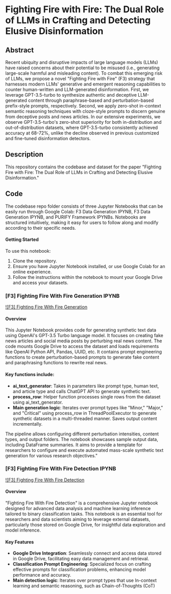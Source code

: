 # Fighting Fire with Fire: The Dual Role of LLMs in Crafting and Detecting Elusive Disinformation

## Abstract
Recent ubiquity and disruptive impacts of large language models (LLMs) have raised concerns about their potential to be misused (i.e., generating large-scale harmful and misleading content). To combat this emerging risk of LLMs, we propose a novel "Fighting Fire with Fire" (F3) strategy that harnesses modern LLMs' generative and emergent reasoning capabilities to counter human-written and LLM-generated disinformation. First, we leverage GPT-3.5-turbo to synthesize authentic and deceptive LLM-generated content through paraphrase-based and perturbation-based prefix-style prompts, respectively. Second, we apply zero-shot in-context semantic reasoning techniques with cloze-style prompts to discern genuine from deceptive posts and news articles. In our extensive experiments, we observe GPT-3.5-turbo's zero-shot superiority for both in-distribution and out-of-distribution datasets, where GPT-3.5-turbo consistently achieved accuracy at 68-72%, unlike the decline observed in previous customized and fine-tuned disinformation detectors. 


## Description
This repository contains the codebase and dataset for the paper "Fighting Fire with Fire: The Dual Role of LLMs in Crafting and Detecting Elusive Disinformation."

## Code
The codebase repo folder consists of three Jupyter Notebooks that can be easily run through Google Colab: F3 Data Generation IPYNB, F3 Data Generation IPYNB, and PURIFY Framework IPYNBs. Notebooks are structured intuitively, making it easy for users to follow along and modify according to their specific needs.

#### Getting Started
To use this notebook:
1. Clone the repository.
2. Ensure you have Jupyter Notebook installed, or use Google Colab for an online experience.
3. Follow the instructions within the notebook to mount your Google Drive and access your datasets.

### [F3] Fighting Fire With Fire Generation IPYNB
[![F3] Fighting Fire With Fire Generation](https://github.com/mickeymst/F3/blob/main/F3_Codebase/%5BF3%5D_Fighting_Fire_With_Fire_Data_Generation.ipynb)

#### Overview
This Jupyter Notebook provides code for generating synthetic text data using OpenAI's GPT-3.5 Turbo language model. It focuses on creating fake news articles and social media posts by perturbing real news content.
The code mounts Google Drive to access the dataset and loads requirements like OpenAI Python API, Pandas, UUID, etc. It contains prompt engineering functions to create perturbation-based prompts to generate fake content and paraphrasing functions to rewrite real news.

#### Key functions include:

- **ai_text_generator**: Takes in parameters like prompt type, human text, and article type and calls ChatGPT API to generate synthetic text.
- **process_row**: Helper function processes single rows from the dataset using ai_text_generator.
- **Main generation logic**: Iterates over prompt types like "Minor," "Major," and "Critical" using process_row in ThreadPoolExecutor to generate synthetic datasets in a multi-threaded manner. Saves output content incrementally.

The pipeline allows configuring different perturbation intensities, content types, and output folders. The notebook showcases sample output data, including DataFrame summaries. It aims to provide a template for researchers to configure and execute automated mass-scale synthetic text generation for various research objectives."

### [F3] Fighting Fire With Fire Detection IPYNB
[![F3] Fighting Fire With Fire Detection](https://github.com/mickeymst/F3/blob/main/F3_Codebase/%5BF3%5D_Fighting_Fire_With_Fire_Detection.ipynb)

#### Overview
"Fighting Fire With Fire Detection" is a comprehensive Jupyter notebook designed for advanced data analysis and machine learning inference tailored to binary classification tasks. This notebook is an essential tool for researchers and data scientists aiming to leverage external datasets, particularly those stored on Google Drive, for insightful data exploration and model inference.

#### Key Features
- **Google Drive Integration**: Seamlessly connect and access data stored in Google Drive, facilitating easy data management and retrieval.
- **Classification Prompt Engineering**: Specialized focus on crafting effective prompts for classification problems, enhancing model performance and accuracy.
- **Main detection logic**: Iterates over prompt types that use In-context learning and semantic reasoning, such as Chain-of-Thoughts (CoT)






